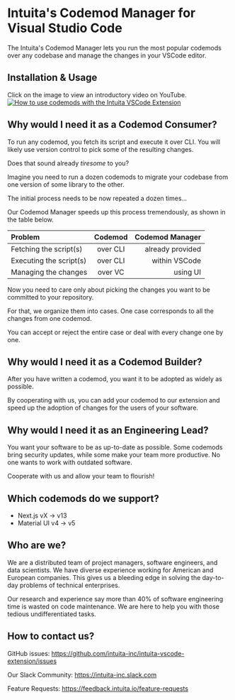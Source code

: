 # Intuita's Codemod Manager for Visual Studio Code

The Intuita's Codemod Manager lets you run the most popular codemods over any codebase and manage the changes in your VSCode editor.

## Installation & Usage

Click on the image to view an introductory video on YouTube.
[![How to use codemods with the Intuita VSCode Extension](https://img.youtube.com/vi/pEGdu-cpu5k/0.jpg)](https://www.youtube.com/watch?v=pEGdu-cpu5k "How to use codemods with the Intuita VSCode Extension")

## Why would I need it as a Codemod Consumer?

To run any codemod, you fetch its script and execute it over CLI. You will likely use version control to pick some of the resulting changes.

Does that sound already _tiresome_ to you?

Imagine you need to run a dozen codemods to migrate your codebase from one version of some library to the other.

The initial process needs to be now repeated a dozen times...

Our Codemod Manager speeds up this process tremendously, as shown in the table below.

| Problem | Codemod | Codemod Manager |
|:--|:--:|--:|
| Fetching the script(s) | over CLI | already provided |
| Executing the script(s) | over CLI | within VSCode 
| Managing the changes| over VC | using UI

Now you need to care only about picking the changes you want to be committed to your repository.

For that, we organize them into cases. One case corresponds to all the changes from one codemod.

You can accept or reject the entire case or deal with every change one by one.

## Why would I need it as a Codemod Builder?
After you have written a codemod, you want it to be adopted as widely as possible.

By cooperating with us, you can add your codemod to our extension and speed up the adoption of changes for the users of your software.

## Why would I need it as an Engineering Lead?
You want your software to be as up-to-date as possible. Some codemods bring security updates, while some make your team more productive. No one wants to work with outdated software.

Cooperate with us and allow your team to flourish!

## Which codemods do we support?
* Next.js vX → v13
* Material UI v4 → v5

## Who are we?
We are a distributed team of project managers, software engineers, and data scientists. We have diverse experience working for American and European companies. This gives us a bleeding edge in solving the day-to-day problems of technical enterprises.

Our research and experience say more than 40% of software engineering time is wasted on code maintenance. We are here to help you with those tedious undifferentiated tasks.

## How to contact us?

GitHub issues: https://github.com/intuita-inc/intuita-vscode-extension/issues

Our Slack Community: https://intuita-inc.slack.com

Feature Requests: https://feedback.intuita.io/feature-requests

